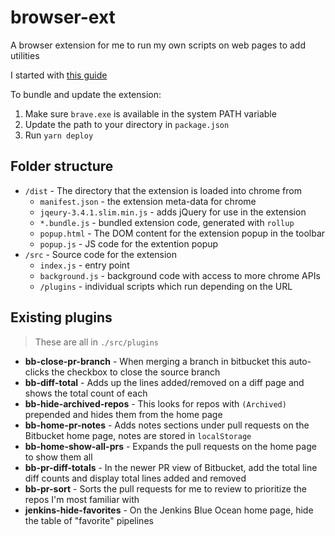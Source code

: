 # browser-ext

A browser extension for me to run my own scripts on web pages to add utilities

I started with [this guide](https://thoughtbot.com/blog/how-to-make-a-chrome-extension)

To bundle and update the extension:

1. Make sure `brave.exe` is available in the system PATH variable
2. Update the path to your directory in `package.json`
3. Run `yarn deploy`

## Folder structure

* `/dist` - The directory that the extension is loaded into chrome from
    * `manifest.json` - the extension meta-data for chrome
    * `jqeury-3.4.1.slim.min.js` - adds jQuery for use in the extension
    * `*.bundle.js` - bundled extension code, generated with `rollup`
    * `popup.html` - The DOM content for the extension popup in the toolbar
    * `popup.js` - JS code for the extention popup
* `/src` - Source code for the extension
    * `index.js` - entry point
    * `background.js` - background code with access to more chrome APIs
    * `/plugins` - individual scripts which run depending on the URL

## Existing plugins

> These are all in `./src/plugins`

* **bb-close-pr-branch** - When merging a branch in bitbucket this auto-clicks the checkbox to close the source branch
* **bb-diff-total** - Adds up the lines added/removed on a diff page and shows the total count of each
* **bb-hide-archived-repos** - This looks for repos with `(Archived)` prepended and hides them from the home page
* **bb-home-pr-notes** - Adds notes sections under pull requests on the Bitbucket home page, notes are stored in `localStorage`
* **bb-home-show-all-prs** - Expands the pull requests on the home page to show them all
* **bb-pr-diff-totals** - In the newer PR view of Bitbucket, add the total line diff counts and display total lines added and removed
* **bb-pr-sort** - Sorts the pull requests for me to review to prioritize the repos I'm most familiar with
* **jenkins-hide-favorites** - On the Jenkins Blue Ocean home page, hide the table of "favorite" pipelines
